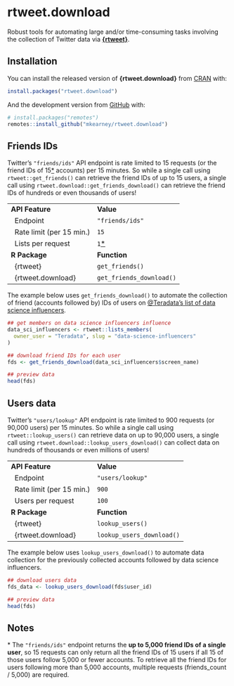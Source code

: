 
<!-- README.md is generated from README.Rmd. Please edit that file -->

# rtweet.download

<!-- badges: start -->

<!-- badges: end -->

Robust tools for automating large and/or time-consuming tasks involving
the collection of Twitter data via [**{rtweet}**](https://rtweet.info).

## Installation

You can install the released version of **{rtweet.download}** from
[CRAN](https://CRAN.R-project.org) with:

``` r
install.packages("rtweet.download")
```

And the development version from [GitHub](https://github.com/) with:

``` r
# install.packages("remotes")
remotes::install_github("mkearney/rtweet.download")
```

## Friends IDs

Twitter’s `"friends/ids"` API endpoint is rate limited to 15 requests
(or the friend IDs of 15[\*](#notes) accounts) per 15 minutes. So while
a single call using `rtweet::get_friends()` can retrieve the friend IDs
of up to 15 users, a single call using
`rtweet.download::get_friends_download()` can retrieve the friend IDs of
hundreds or even thousands of users\!

|                                         |                          |
| --------------------------------------- | ------------------------ |
| **API Feature**                         | **Value**                |
| <span> </span> Endpoint                 | `"friends/ids"`          |
| <span> </span> Rate limit (per 15 min.) | `15`                     |
| <span> </span> Lists per request        | `1`[\*](#notes)          |
| **R Package**                           | **Function**             |
| <span> </span> {rtweet}                 | `get_friends()`          |
| <span> </span> {rtweet.download}        | `get_friends_download()` |

The example below uses `get_friends_download()` to automate the
collection of friend (accounts followed by) IDs of users on [@Teradata’s
list of data science
influencers](https://twitter.com/Teradata/lists/data-science-influencers/members).

``` r
## get members on data science influencers influence
data_sci_influencers <- rtweet::lists_members(
  owner_user = "Teradata", slug = "data-science-influencers"
)

## download friend IDs for each user
fds <- get_friends_download(data_sci_influencers$screen_name)

## preview data
head(fds)
```

## Users data

Twitter’s `"users/lookup"` API endpoint is rate limited to 900 requests
(or 90,000 users) per 15 minutes. So while a single call using
`rtweet::lookup_users()` can retrieve data on up to 90,000 users, a
single call using `rtweet.download::lookup_users_download()` can collect
data on hundreds of thousands or even millions of users\!

|                                         |                           |
| --------------------------------------- | ------------------------- |
| **API Feature**                         | **Value**                 |
| <span> </span> Endpoint                 | `"users/lookup"`          |
| <span> </span> Rate limit (per 15 min.) | `900`                     |
| <span> </span> Users per request        | `100`                     |
| **R Package**                           | **Function**              |
| <span> </span> {rtweet}                 | `lookup_users()`          |
| <span> </span> {rtweet.download}        | `lookup_users_download()` |

The example below uses `lookup_users_download()` to automate data
collection for the previously collected accounts followed by data
science influencers.

``` r
## download users data
fds_data <- lookup_users_download(fds$user_id)

## preview data
head(fds)
```

## Notes

\* The `"friends/ids"` endpoint returns the **up to 5,000 friend IDs of
a single user**, so 15 requests can only return all the friend IDs of 15
users if all 15 of those users follow 5,000 or fewer accounts. To
retrieve all the friend IDs for users following more than 5,000
accounts, multiple requests (friends\_count / 5,000) are required.

